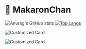 # 💛 MakaronChan

![Anurag's GitHub stats](https://github-readme-stats.vercel.app/api?username=MakaronChan&show_icons=true&theme=dracula&bg_color=30,e96443,904e95&title_color=fff&text_color=fff&hide_border=true)
[![Top Langs](https://github-readme-stats.vercel.app/api/top-langs/?username=MakaronChan&theme=dark&text_color=fff&bg_color=30,e96443,904e95&hide_border=true)](https://github.com/anuraghazra/github-readme-stats)

![Customized Card](https://github-readme-stats.vercel.app/api/pin?username=MakaronChan&repo=Clearlag-Languages&title_color=fff&icon_color=f9f9f9&text_color=9f9f9f&bg_color=151515)

![Customized Card](https://github-readme-stats.vercel.app/api/pin?username=MakaronChan&repo=CLauncher&title_color=fff&icon_color=f9f9f9&text_color=fff&bg_color=30,e96443,904e95)
